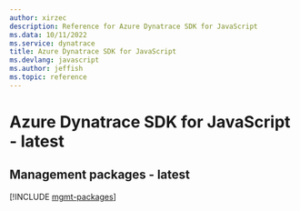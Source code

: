 ```yaml
---
author: xirzec
description: Reference for Azure Dynatrace SDK for JavaScript
ms.data: 10/11/2022
ms.service: dynatrace
title: Azure Dynatrace SDK for JavaScript
ms.devlang: javascript
ms.author: jeffish
ms.topic: reference
---
```

# Azure Dynatrace SDK for JavaScript - latest

## Management packages - latest
[!INCLUDE [mgmt-packages](dynatrace-mgmt-index.md)]
